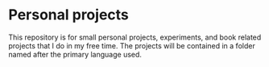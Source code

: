 # Personal projects
This repository is for small personal projects, experiments, and book related
projects that I do in my free time. The projects will be contained in a folder
named after the primary language used.
